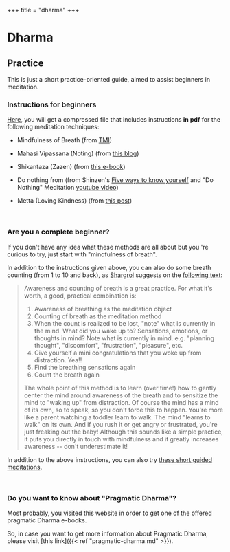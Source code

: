 +++
title = "dharma"
+++

# Dharma

## Practice

This is just a short practice-oriented guide, aimed to assist beginners in meditation. 

### Instructions for beginners

[Here](/downloads/mip.zip), you will get a compressed file that includes instructions **in pdf** for the following meditation techniques:

- Mindfulness of Breath (from [TMI](https://www.goodreads.com/book/show/25942786-the-mind-illuminated))

- Mahasi Vipassana (Noting) (from [this blog](https://www.middlewaysociety.org/meditation-10-mahasi-vipassana-or-the-art-of-noting-part-1/))

- Shikantaza (Zazen) (from [this e-book](https://github.com/atrahhdis/donothing/tree/master/various/zazen%20instruction))

- Do nothing from (from Shinzen's [Five ways to know yourself](https://www.shinzen.org/wp-content/uploads/2016/08/FiveWaystoKnowYourself_ver1.6.pdf) and "Do Nothing" Meditation [youtube video](https://www.youtube.com/watch?v=cZ6cdIaUZCA))

- Metta (Loving Kindness) (from [this post](https://web.archive.org/web/20190220215420/https://alohadharma.com/loving-kindness-meditation/))


&nbsp;
### Are you a complete beginner?

If you don't have any idea what these methods are all about but you 're curious to try, just start with "mindfulness of breath". 

In addition to the instructions given above, you can also do some breath counting (from 1 to 10 and back), as [Shargrol](https://github.com/atrahhdis/shargrol) suggests on the [following text](https://shargrolpostscompilation.blogspot.com/p/blog-page.html#awarenessandcountingofbreath):


> Awareness and counting of breath is a great practice. For what it's worth, a good, practical combination is:
> 
> 1. Awareness of breathing as the meditation object 
> 2. Counting of breath as the meditation method 
> 3. When the count is realized to be lost, "note" what is currently in the mind. What did you wake up to?  Sensations, emotions, or thoughts in mind? Note what is currently in mind. e.g. "planning thought", "discomfort", "frustration", "pleasure", etc. 
> 4. Give yourself a mini congratulations that you woke up from distraction. Yea!! 
> 5. Find the breathing sensations again 
> 6.  Count the breath again
> 
> The whole point of this method is to learn (over time!) how to gently center the mind around awareness of the breath and to sensitize the mind to "waking up" from distraction. Of course the mind has a mind of its own, so to speak, so you don't force this to happen. You're more like a parent watching a toddler learn to walk. The mind "learns to walk" on its own. And if you rush it or get angry or frustrated, you're just freaking out the baby!  Although this sounds like a simple practice, it puts you directly in touch with mindfulness and it greatly increases awareness -- don't underestimate it! 
> 


In addition to the above instructions, you can also try [these short guided meditations](/downloads/mip.zip).


&nbsp;
### Do you want to know about "Pragmatic Dharma"?

Most probably, you visited this website in order to get one of the offered pragmatic Dharma e-books.


So, in case you want to get more information about Pragmatic Dharma, please visit [this link]({{< ref "pragmatic-dharma.md" >}}).